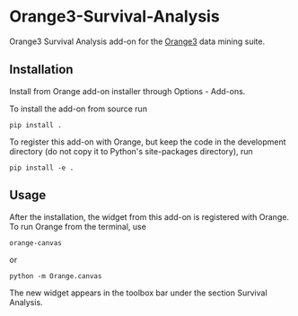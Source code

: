 Orange3-Survival-Analysis
=========================

Orange3 Survival Analysis add-on for the [Orange3](http://orange.biolab.si)
data mining suite.

Installation
------------
Install from Orange add-on installer through Options - Add-ons.

To install the add-on from source run

    pip install .

To register this add-on with Orange, but keep the code in the development directory (do not copy it to
Python's site-packages directory), run

    pip install -e .

Usage
-----

After the installation, the widget from this add-on is registered with Orange. To run Orange from the terminal,
use

    orange-canvas

or

    python -m Orange.canvas

The new widget appears in the toolbox bar under the section Survival Analysis.
